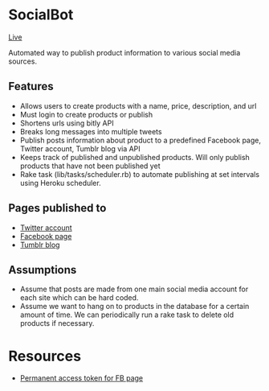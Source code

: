 # SocialBot
[Live](http://syndicater-jzeng.herokuapp.com)

Automated way to publish product information to various social media sources.


## Features
* Allows users to create products with a name, price, description, and url
* Must login to create products or publish
* Shortens urls using bitly API
* Breaks long messages into multiple tweets
* Publish posts information about product to a predefined Facebook page, Twitter
account, Tumblr blog via API
* Keeps track of published and unpublished products. Will only publish products
that have not been published yet
* Rake task (lib/tasks/scheduler.rb) to automate publishing at set intervals using Heroku scheduler.

## Pages published to
* [Twitter account](https://twitter.com/jamesmoney12312)
* [Facebook page](https://www.facebook.com/syndicaterjzeng123)
* [Tumblr blog](http://syndicater-jzeng.tumblr.com)

## Assumptions
* Assume that posts are made from one main social media account for each site which can be hard coded.
* Assume we want to hang on to products in the database for a certain amount of time. We can periodically run a rake task to delete old products if necessary.

# Resources
* [Permanent access token for FB page](http://stackoverflow.com/questions/17197970/facebook-permanent-page-access-token)
